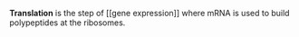 **Translation** is the step of [[gene expression]] where mRNA is used to build polypeptides at the ribosomes.